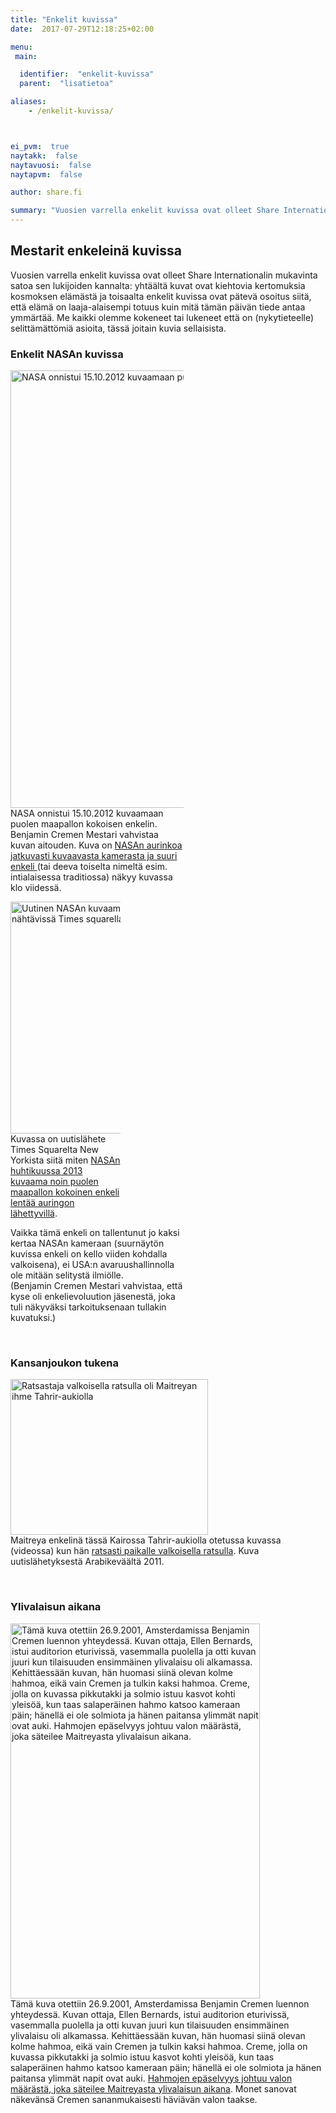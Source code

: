 ```yaml
---
title: "Enkelit kuvissa"
date:  2017-07-29T12:18:25+02:00

menu:
 main:

  identifier:  "enkelit-kuvissa"
  parent:  "lisatietoa"

aliases:
    - /enkelit-kuvissa/



ei_pvm:  true
naytakk:  false
naytavuosi:  false
naytapvm:  false

author: share.fi

summary: "Vuosien varrella enkelit kuvissa ovat olleet Share Internationalin mukavinta satoa sen lukijoiden kannalta: yhtäältä kuvat ovat kiehtovia kertomuksia kosmoksen elämästä ja toisaalta enkelit kuvissa ovat pätevä osoitus siitä, että elämä on laaja-alaisempi totuus kuin mitä tämän päivän tiede antaa ymmärtää."
---
```

<h2>Mestarit enkeleinä kuvissa</h2>
<p class="alustus">Vuosien varrella enkelit kuvissa ovat olleet Share Internationalin mukavinta satoa sen lukijoiden kannalta: yhtäältä kuvat ovat kiehtovia kertomuksia kosmoksen elämästä ja toisaalta enkelit kuvissa ovat pätevä osoitus siitä, että elämä on laaja-alaisempi totuus kuin mitä tämän päivän tiede antaa ymmärtää. Me kaikki olemme kokeneet tai lukeneet että on (nykytieteelle) selittämättömiä asioita, tässä joitain kuvia sellaisista.</p>

<h3>Enkelit NASAn kuvissa</h3>
<p class="alignleft" style="max-width:55%;"><img src="https://sharefi-cdn.sirv.com/sharefi/nasa-kuvasi-enkelin-lentamassa-kohti-aurinkoa-20121015_0824_c2_1024.jpg" width="700" alt="NASA onnistui 15.10.2012 kuvaamaan puolen maapallon kokoisen enkelin" /> NASA onnistui 15.10.2012 kuvaamaan puolen maapallon kokoisen enkelin. Benjamin Cremen Mestari vahvistaa kuvan aitouden. Kuva on <a href="/lehdistotiedote-nasa-kuvasi-enkelin-lentamassa-kohti-aurinkoa">NASAn aurinkoa jatkuvasti kuvaavasta kamerasta ja suuri enkeli </a>(tai deeva toiselta nimeltä esim. intialaisessa traditiossa) näkyy kuvassa klo viidessä.</p>
<p class="alignright" style="max-width:35%;">
<img src="https://sharefi-cdn.sirv.com/sharefi/nasa-kuvasi-enkelin-web-times-squaren-kuva.jpg" width="371" alt="Uutinen NASAn kuvaamasta enkelistä oli USA:ssa nähtävissä Times squarellakin" /><br />Kuvassa on uutislähete Times Squarelta New Yorkista siitä miten <a href="/nasa-kuvasi-enkelin-lentavan-auringon-lahella">NASAn huhtikuussa&nbsp;2013 kuvaama noin puolen maapallon kokoinen enkeli lentää auringon lähettyvillä</a>.</p>
<p class="alignleft" style="max-width:55%;">Vaikka tämä enkeli on tallentunut jo kaksi kertaa NASAn kameraan (suurnäytön kuvissa enkeli on kello viiden kohdalla valkoisena), ei USA:n avaruushallinnolla ole mitään selitystä ilmiölle.<br>(Benjamin Cremen Mestari vahvistaa, että kyse oli enkelievoluution jäsenestä, joka tuli näkyväksi tarkoituksenaan tullakin kuvatuksi.)</p>
<br clear="all" />
<h3>Kansanjoukon tukena</h3>
<p><img src="https://sharefi-cdn.sirv.com/sharefi/maitreya-201303-kairo-tahrir-valkoinen-ratsastaja-arabikevat-2011.png" width="316" height="249" alt="Ratsastaja valkoisella ratsulla oli Maitreyan ihme Tahrir-aukiolla" /><br />Maitreya enkelinä tässä Kairossa Tahrir-aukiolla otetussa kuvassa (videossa) kun hän <a href="/lisatietoa/tahrir-aukion-valkoinen-ratsastaja-2011/">ratsasti paikalle valkoisella ratsulla</a>. Kuva uutislähetyksestä Arabikeväältä 2011.</p>
<br clear="all" />
<h3>Ylivalaisun aikana</h3>
<p><img src="https://sharefi-cdn.sirv.com/sharefi/ylivalaisu.jpg" width="399" height="600" alt="Tämä kuva otettiin 26.9.2001, Amsterdamissa Benjamin Cremen luennon yhteydessä. Kuvan ottaja, Ellen Bernards, istui auditorion eturivissä, vasemmalla puolella ja otti kuvan juuri kun tilaisuuden ensimmäinen ylivalaisu oli alkamassa. Kehittäessään kuvan, hän huomasi siinä olevan kolme hahmoa, eikä vain Cremen ja tulkin kaksi hahmoa. Creme, jolla on kuvassa pikkutakki ja solmio istuu kasvot kohti yleisöä, kun taas salaperäinen hahmo katsoo kameraan päin; hänellä ei ole solmiota ja hänen paitansa ylimmät napit ovat auki. Hahmojen epäselvyys johtuu valon määrästä, joka säteilee Maitreyasta ylivalaisun aikana." /><br /> 
Tämä kuva otettiin 26.9.2001, Amsterdamissa Benjamin Cremen luennon yhteydessä. Kuvan ottaja, Ellen Bernards, istui auditorion eturivissä, vasemmalla puolella ja otti kuvan juuri kun tilaisuuden ensimmäinen ylivalaisu oli alkamassa. Kehittäessään kuvan, hän huomasi siinä olevan kolme hahmoa, eikä vain Cremen ja tulkin kaksi hahmoa. Creme, jolla on kuvassa pikkutakki ja solmio istuu kasvot kohti yleisöä, kun taas salaperäinen hahmo katsoo kameraan päin; hänellä ei ole solmiota ja hänen paitansa ylimmät napit ovat auki. <a href="/maitreya">Hahmojen epäselvyys johtuu valon määrästä, joka säteilee Maitreyasta ylivalaisun aikana</a>. Monet sanovat näkevänsä Cremen sananmukaisesti häviävän valon taakse.
</p>

